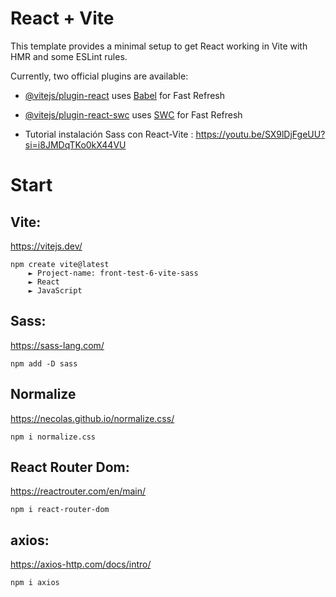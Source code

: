 # React + Vite

This template provides a minimal setup to get React working in Vite with HMR and some ESLint rules.

Currently, two official plugins are available:

- [@vitejs/plugin-react](https://github.com/vitejs/vite-plugin-react/blob/main/packages/plugin-react/README.md) uses [Babel](https://babeljs.io/) for Fast Refresh
- [@vitejs/plugin-react-swc](https://github.com/vitejs/vite-plugin-react-swc) uses [SWC](https://swc.rs/) for Fast Refresh

- Tutorial instalación Sass con React-Vite : https://youtu.be/SX9lDjFgeUU?si=i8JMDqTKo0kX44VU

# Start  

## Vite:  
https://vitejs.dev/

    npm create vite@latest 
        ► Project-name: front-test-6-vite-sass
        ► React
        ► JavaScript

## Sass:  
https://sass-lang.com/

    npm add -D sass

## Normalize
https://necolas.github.io/normalize.css/

    npm i normalize.css

## React Router Dom:  
https://reactrouter.com/en/main/

    npm i react-router-dom

## axios: 
https://axios-http.com/docs/intro/

    npm i axios

